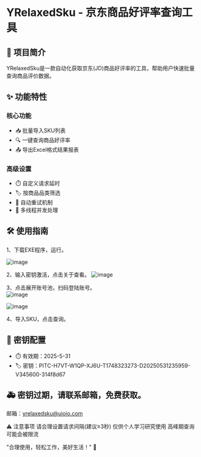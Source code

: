 # YRelaxedSku - 京东商品好评率查询工具

## 📌 项目简介
YRelaxedSku是一款自动化获取京东(JD)商品好评率的工具，帮助用户快速批量查询商品评价数据。

## ✨ 功能特性
### 核心功能
- 📥 批量导入SKU列表
- 🔍 一键查询商品好评率
- 📤 导出Excel格式结果报表

### 高级设置
- ⏱️ 自定义请求延时
- 🏷️ 按商品品类筛选
- 🔄 自动重试机制
- 🚀 多线程并发处理

## 🛠️ 使用指南


1、下载EXE程序，运行。


![image](https://github.com/user-attachments/assets/ab03b4aa-5d9f-4cdc-b622-239d67a49afc)


2、输入密钥激活，点击关于查看。
![image](https://github.com/user-attachments/assets/8c6c7bc3-039a-4ac9-ab78-823b3c8b03eb)



3、点击展开账号池，扫码登陆账号。  
![image](https://github.com/user-attachments/assets/e4877c5f-11b5-4fd6-9611-f15b27b8d590)

![image](https://github.com/user-attachments/assets/46fdb906-87c3-432e-b48a-2ef131cd2979)





4、导入SKU，点击查询。




## 🔑 密钥配置
- ⏱️ 有效期：2025-5-31
- 🏷️ 密钥：PITC-H7VT-W1QP-XJ6U-T1748323273-D20250531235959-V345600-314f8d67



## :ambulance: 密钥过期，请联系邮箱，免费获取。
邮箱：yrelaxedsku@uioio.com



⚠️ 注意事项
请合理设置请求间隔(建议≥3秒)
仅供个人学习研究使用
高峰期查询可能会被限流

"合理使用，轻松工作，美好生活！" 🌟
